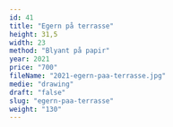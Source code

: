 ```yaml
---
id: 41
title: "Egern på terrasse"
height: 31,5
width: 23
method: "Blyant på papir"
year: 2021
price: "700"
fileName: "2021-egern-paa-terrasse.jpg"
medie: "drawing"
draft: "false"
slug: "egern-paa-terrasse"
weight: "130"
---
```

